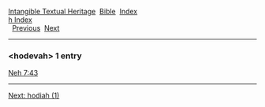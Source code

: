 [Intangible Textual Heritage](../../index)  [Bible](../index) 
[Index](index)   
[h Index](_h_)  
  [Previous](c05516)  [Next](c05518) 

------------------------------------------------------------------------

### &lt;hodevah&gt; 1 entry

[Neh 7:43](../kjv/neh007.htm#043)  

------------------------------------------------------------------------

[Next: hodiah (1)](c05518)
